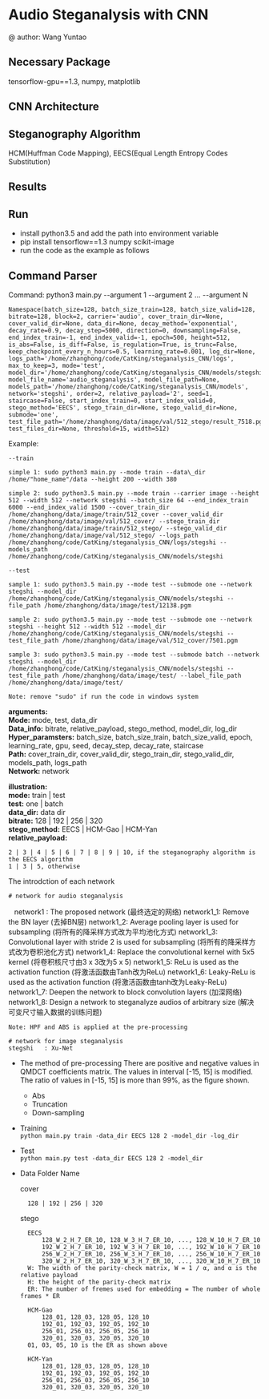 # Audio Steganalysis with CNN
@ author: Wang Yuntao <br>
## Necessary Package
tensorflow-gpu==1.3, numpy, matplotlib

## CNN Architecture

## Steganography Algorithm
HCM(Huffman Code Mapping), EECS(Equal Length Entropy Codes Substitution)

## Results

## Run
* install python3.5 and add the path into environment variable
* pip install tensorflow==1.3 numpy scikit-image
* run the code as the example as follows

## Command Parser
Command: python3 main.py --argument 1 --argument 2 ... --argument N <br>

    Namespace(batch_size=128, batch_size_train=128, batch_size_valid=128, bitrate=128, block=2, carrier='audio', cover_train_dir=None, cover_valid_dir=None, data_dir=None, decay_method='exponential', decay_rate=0.9, decay_step=5000, direction=0, downsampling=False, end_index_train=-1, end_index_valid=-1, epoch=500, height=512, is_abs=False, is_diff=False, is_regulation=True, is_trunc=False, keep_checkpoint_every_n_hours=0.5, learning_rate=0.001, log_dir=None, logs_path='/home/zhanghong/code/CatKing/steganalysis_CNN/logs', max_to_keep=3, mode='test', model_dir='/home/zhanghong/code/CatKing/steganalysis_CNN/models/stegshi', model_file_name='audio_steganalysis', model_file_path=None, models_path='/home/zhanghong/code/CatKing/steganalysis_CNN/models', network='stegshi', order=2, relative_payload='2', seed=1, staircase=False, start_index_train=0, start_index_valid=0, stego_method='EECS', stego_train_dir=None, stego_valid_dir=None, submode='one', test_file_path='/home/zhanghong/data/image/val/512_stego/result_7518.pgm', test_files_dir=None, threshold=15, width=512)


Example: <br>
    
    --train
    
    simple 1: sudo python3 main.py --mode train --data\_dir /home/"home_name"/data --height 200 --width 380
    
    simple 2: sudo python3.5 main.py --mode train --carrier image --height 512 --width 512 --network stegshi --batch_size 64 --end_index_train 6000 --end_index_valid 1500 --cover_train_dir /home/zhanghong/data/image/train/512_cover --cover_valid_dir /home/zhanghong/data/image/val/512_cover/ --stego_train_dir /home/zhanghong/data/image/train/512_stego/ --stego_valid_dir /home/zhanghong/data/image/val/512_stego/ --logs_path /home/zhanghong/code/CatKing/steganalysis_CNN/logs/stegshi --models_path /home/zhanghong/code/CatKing/steganalysis_CNN/models/stegshi

    --test
    
    sample 1: sudo python3.5 main.py --mode test --submode one --network stegshi --model_dir /home/zhanghong/code/CatKing/steganalysis_CNN/models/stegshi --file_path /home/zhanghong/data/image/test/12138.pgm
    
    sample 2: sudo python3.5 main.py --mode test --submode one --network stegshi --height 512 --width 512 --model_dir /home/zhanghong/code/CatKing/steganalysis_CNN/models/stegshi --test_file_path /home/zhanghong/data/image/val/512_cover/7501.pgm
    
    sample 3: sudo python3.5 main.py --mode test --submode batch --network stegshi --model_dir /home/zhanghong/code/CatKing/steganalysis_CNN/models/stegshi --test_file_path /home/zhanghong/data/image/test/ --label_file_path /home/zhanghong/data/image/test/
    
    Note: remove "sudo" if run the code in windows system
**arguments:** <br>
**Mode:** mode, test, data\_dir <br>
**Data\_info:** bitrate, relative\_payload, stego\_method, model\_dir, log\_dir <br>
**Hyper\_paramsters:** batch\_size, batch\_size\_train, batch_size_valid, epoch, learning\_rate, gpu, seed, decay\_step, decay\_rate, staircase <br> 
**Path:** cover\_train\_dir, cover\_valid\_dir, stego\_train\_dir, stego\_valid\_dir, models\_path, logs\_path <br>
**Network:** network <br>

**illustration:** <br>
**mode:** train | test <br>
**test:** one | batch <br>
**data_dir:** data dir <br>
**bitrate:** 128 | 192 | 256 | 320 <br>
**stego_method:** EECS | HCM-Gao | HCM-Yan <br>
**relative\_payload:**

    2 | 3 | 4 | 5 | 6 | 7 | 8 | 9 | 10, if the steganography algorithm is the EECS algorithm
    1 | 3 | 5, otherwise
The introdction of each network


    # network for audio steganalysis
    network1  : The proposed network (最终选定的网络)
    network1_1: Remove the BN layer (去掉BN层)
    network1_2: Average pooling layer is used for subsampling (将所有的降采样方式改为平均池化方式)
    network1_3: Convolutional layer with stride 2 is used for subsampling (将所有的降采样方式改为卷积池化方式)
    network1_4: Replace the convolutional kernel with 5x5 kernel (将卷积核尺寸由3 x 3改为5 x 5)
    network1_5: ReLu is used as the activation function (将激活函数由Tanh改为ReLu)
    network1_6: Leaky-ReLu is used as the activation function (将激活函数由tanh改为Leaky-ReLu)
    network1_7: Deepen the network to block convolution layers (加深网络)
    network1_8: Design a network to steganalyze audios of arbitrary size (解决可变尺寸输入数据的训练问题)
    
    Note: HPF and ABS is applied at the pre-processing
    
    # network for image steganalysis
    stegshi   : Xu-Net

    
* The method of pre-processing
    There are positive and negative values in QMDCT coefficients matrix. The values in interval [-15, 15] is modified.
    The ratio of values in [-15, 15] is more than 99%, as the figure shown.
    * Abs
    * Truncation
    * Down-sampling

* Training <br>
    `python main.py train -data_dir EECS 128 2 -model_dir -log_dir`

* Test <br>
    `python main.py test -data_dir EECS 128 2 -model_dir`

* Data Folder Name <br>

    
    cover

        128 | 192 | 256 | 320
    stego

        EECS
            128_W_2_H_7_ER_10, 128_W_3_H_7_ER_10, ..., 128_W_10_H_7_ER_10
            192_W_2_H_7_ER_10, 192_W_3_H_7_ER_10, ..., 192_W_10_H_7_ER_10
            256_W_2_H_7_ER_10, 256_W_3_H_7_ER_10, ..., 256_W_10_H_7_ER_10
            320_W_2_H_7_ER_10, 320_W_3_H_7_ER_10, ..., 320_W_10_H_7_ER_10
        W: The width of the parity-check matrix, W = 1 / α, and α is the relative payload
        H: the height of the parity-check matrix
        ER: The number of fremes used for embedding = The number of whole frames * ER
        
        HCM-Gao
            128_01, 128_03, 128_05, 128_10
            192_01, 192_03, 192_05, 192_10
            256_01, 256_03, 256_05, 256_10
            320_01, 320_03, 320_05, 320_10
        01, 03, 05, 10 is the ER as shown above
        
        HCM-Yan
            128_01, 128_03, 128_05, 128_10
            192_01, 192_03, 192_05, 192_10
            256_01, 256_03, 256_05, 256_10
            320_01, 320_03, 320_05, 320_10
